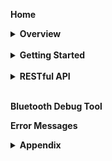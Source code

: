 __Home__
<details><summary><strong>Overview</strong></summary>

   * __[Cassia Router Overview](https://github.com/CassiaNetworks/CassiaSDKGuide/wiki/Cassia-Router-Overview)__
   * Two Set of RESTful APIs
   * Architecture Diagram
   * Server Sent Events

</details>
<br />
<details><summary><strong>Getting Started</strong></summary>

* __[How to Get Started](https://github.com/CassiaNetworks/CassiaSDKGuide/wiki/Getting-Started)__
* Access Local Router
* Access Cassia Router through the Cassia AC

</details>
<br />
<details><summary><strong>RESTful API</strong></summary>

* __[Overview of RESTful API](https://github.com/CassiaNetworks/CassiaSDKGuide/wiki/RESTful-API)__
* Common Parameters
* <details><summary><strong>Management APIs</strong></summary>

   * Obtain Cassia Router’s Configuration
   * Obtain Cassia Router’s Status
   * Monitor Cassia Router’s Status
   * Obtain All Online Routers’ Status
   * Reboot a Router Remotely

   </details>
* <details><summary><strong>Traffic Related APIs</strong></summary>

   * Scan Bluetooth Devices
   * Filter Scanned Data based on Device MAC, RSSI, Name, and UUID
   * Connect/Disconnect to a Target Device
   * Discover GATT Services and Characteristics
   * Read/Write the Value of a Specific Characteristic
   * Get Advertise Data
   * Get Device Connection Status
   * Receive Notification and Indication
   </details>
* Positioning APIs
* <details><summary><strong>Secure Pairing APIs</strong></summary>

   * Overview of Secure Pairing APIs
   * Pair Request
   * Pair-Input Request
   * Unpair Request
   * Just Works Example
   * Passkey Entry Example: Initiator Inputs
   * LE Legacy Pairing OOB Example

   </details>
* <details><summary><strong>Router Auto-Selection APIs</strong></summary>
   
   * Overview of Router Auto-Selection
   * Connect a Device
   * Disconnect a Device

   </details>
* <details><summary><strong>SSE Combination APIs</strong></summary>
   * Overview of SSE Combination APIs
   * Create Combined SSE
   * Open Scan
   * Close Scan
   * Open Notify
   * Close Notify
   * Open Connection-State Report
   * Close Connection-State Report
   * Open AP-State Report
   * Close AP-State Report
   
   </details>

</details>
<br />

__Bluetooth Debug Tool__

__Error Messages__

<details><summary><strong>Appendix</strong></summary>
   
   * Migrate from C1000-2B Firmware to X1000
   * Sample Code to Get Access Token
   
</details>